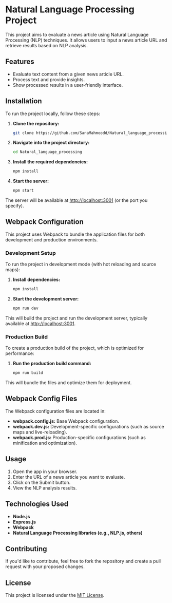 # Natural Language Processing Project

This project aims to evaluate a news article using Natural Language Processing (NLP) techniques. It allows users to input a news article URL and retrieve results based on NLP analysis.

## Features
- Evaluate text content from a given news article URL.
- Process text and provide insights.
- Show processed results in a user-friendly interface.

## Installation
To run the project locally, follow these steps:

1. **Clone the repository:**
   ```bash
   git clone https://github.com/SanaMahmoodd/Natural_language_processing.git
   ```

2. **Navigate into the project directory:**
   ```bash
   cd Natural_language_processing
   ```

3. **Install the required dependencies:**
   ```bash
   npm install
   ```

4. **Start the server:**
   ```bash
   npm start
   ```

The server will be available at [http://localhost:3001](http://localhost:3001) (or the port you specify).

## Webpack Configuration
This project uses Webpack to bundle the application files for both development and production environments.

### Development Setup
To run the project in development mode (with hot reloading and source maps):

1. **Install dependencies:**
   ```bash
   npm install
   ```

2. **Start the development server:**
   ```bash
   npm run dev
   ```

This will build the project and run the development server, typically available at [http://localhost:3001](http://localhost:3001).

### Production Build
To create a production build of the project, which is optimized for performance:

1. **Run the production build command:**
   ```bash
   npm run build
   ```

This will bundle the files and optimize them for deployment.

## Webpack Config Files
The Webpack configuration files are located in:

- **webpack.config.js:** Base Webpack configuration.
- **webpack.dev.js:** Development-specific configurations (such as source maps and live-reloading).
- **webpack.prod.js:** Production-specific configurations (such as minification and optimization).

## Usage
1. Open the app in your browser.
2. Enter the URL of a news article you want to evaluate.
3. Click on the Submit button.
4. View the NLP analysis results.

## Technologies Used
- **Node.js**
- **Express.js**
- **Webpack**
- **Natural Language Processing libraries (e.g., NLP.js, others)**

## Contributing
If you'd like to contribute, feel free to fork the repository and create a pull request with your proposed changes.

## License
This project is licensed under the [MIT License](LICENSE).
